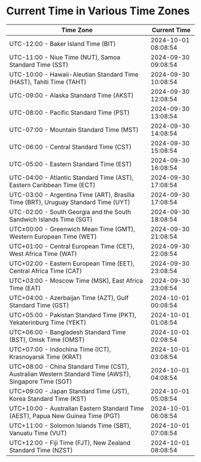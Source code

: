 # Current Time in Various Time Zones

| Time Zone | Current Time |
|-----------|--------------|
| UTC-12:00 - Baker Island Time (BIT) | 2024-10-01 08:08:54 |
| UTC-11:00 - Niue Time (NUT), Samoa Standard Time (SST) | 2024-09-30 09:08:54 |
| UTC-10:00 - Hawaii-Aleutian Standard Time (HAST), Tahiti Time (TAHT) | 2024-09-30 10:08:54 |
| UTC-09:00 - Alaska Standard Time (AKST) | 2024-09-30 12:08:54 |
| UTC-08:00 - Pacific Standard Time (PST) | 2024-09-30 13:08:54 |
| UTC-07:00 - Mountain Standard Time (MST) | 2024-09-30 14:08:54 |
| UTC-06:00 - Central Standard Time (CST) | 2024-09-30 15:08:54 |
| UTC-05:00 - Eastern Standard Time (EST) | 2024-09-30 16:08:54 |
| UTC-04:00 - Atlantic Standard Time (AST), Eastern Caribbean Time (ECT) | 2024-09-30 17:08:54 |
| UTC-03:00 - Argentina Time (ART), Brasília Time (BRT), Uruguay Standard Time (UYT) | 2024-09-30 17:08:54 |
| UTC-02:00 - South Georgia and the South Sandwich Islands Time (SGT) | 2024-09-30 18:08:54 |
| UTC±00:00 - Greenwich Mean Time (GMT), Western European Time (WET) | 2024-09-30 21:08:54 |
| UTC+01:00 - Central European Time (CET), West Africa Time (WAT) | 2024-09-30 22:08:54 |
| UTC+02:00 - Eastern European Time (EET), Central Africa Time (CAT) | 2024-09-30 23:08:54 |
| UTC+03:00 - Moscow Time (MSK), East Africa Time (EAT) | 2024-09-30 23:08:54 |
| UTC+04:00 - Azerbaijan Time (AZT), Gulf Standard Time (GST) | 2024-10-01 00:08:54 |
| UTC+05:00 - Pakistan Standard Time (PKT), Yekaterinburg Time (YEKT) | 2024-10-01 01:08:54 |
| UTC+06:00 - Bangladesh Standard Time (BST), Omsk Time (OMST) | 2024-10-01 02:08:54 |
| UTC+07:00 - Indochina Time (ICT), Krasnoyarsk Time (KRAT) | 2024-10-01 03:08:54 |
| UTC+08:00 - China Standard Time (CST), Australian Western Standard Time (AWST), Singapore Time (SGT) | 2024-10-01 04:08:54 |
| UTC+09:00 - Japan Standard Time (JST), Korea Standard Time (KST) | 2024-10-01 05:08:54 |
| UTC+10:00 - Australian Eastern Standard Time (AEST), Papua New Guinea Time (PGT) | 2024-10-01 06:08:54 |
| UTC+11:00 - Solomon Islands Time (SBT), Vanuatu Time (VUT) | 2024-10-01 07:08:54 |
| UTC+12:00 - Fiji Time (FJT), New Zealand Standard Time (NZST) | 2024-10-01 08:08:54 |
